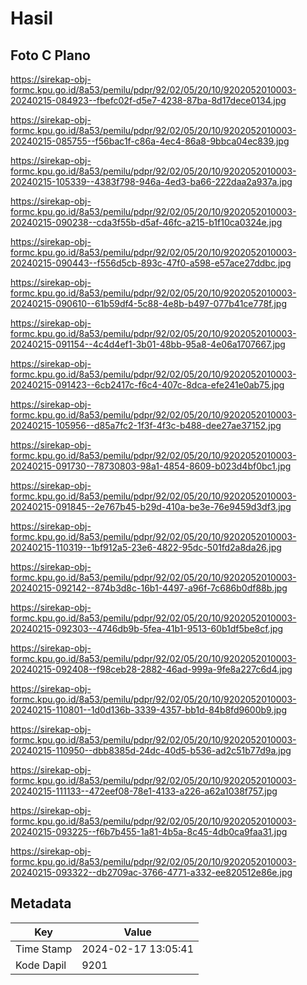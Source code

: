 # Hasil

## Foto C Plano

https://sirekap-obj-formc.kpu.go.id/8a53/pemilu/pdpr/92/02/05/20/10/9202052010003-20240215-084923--fbefc02f-d5e7-4238-87ba-8d17dece0134.jpg

https://sirekap-obj-formc.kpu.go.id/8a53/pemilu/pdpr/92/02/05/20/10/9202052010003-20240215-085755--f56bac1f-c86a-4ec4-86a8-9bbca04ec839.jpg

https://sirekap-obj-formc.kpu.go.id/8a53/pemilu/pdpr/92/02/05/20/10/9202052010003-20240215-105339--4383f798-946a-4ed3-ba66-222daa2a937a.jpg

https://sirekap-obj-formc.kpu.go.id/8a53/pemilu/pdpr/92/02/05/20/10/9202052010003-20240215-090238--cda3f55b-d5af-46fc-a215-b1f10ca0324e.jpg

https://sirekap-obj-formc.kpu.go.id/8a53/pemilu/pdpr/92/02/05/20/10/9202052010003-20240215-090443--f556d5cb-893c-47f0-a598-e57ace27ddbc.jpg

https://sirekap-obj-formc.kpu.go.id/8a53/pemilu/pdpr/92/02/05/20/10/9202052010003-20240215-090610--61b59df4-5c88-4e8b-b497-077b41ce778f.jpg

https://sirekap-obj-formc.kpu.go.id/8a53/pemilu/pdpr/92/02/05/20/10/9202052010003-20240215-091154--4c4d4ef1-3b01-48bb-95a8-4e06a1707667.jpg

https://sirekap-obj-formc.kpu.go.id/8a53/pemilu/pdpr/92/02/05/20/10/9202052010003-20240215-091423--6cb2417c-f6c4-407c-8dca-efe241e0ab75.jpg

https://sirekap-obj-formc.kpu.go.id/8a53/pemilu/pdpr/92/02/05/20/10/9202052010003-20240215-105956--d85a7fc2-1f3f-4f3c-b488-dee27ae37152.jpg

https://sirekap-obj-formc.kpu.go.id/8a53/pemilu/pdpr/92/02/05/20/10/9202052010003-20240215-091730--78730803-98a1-4854-8609-b023d4bf0bc1.jpg

https://sirekap-obj-formc.kpu.go.id/8a53/pemilu/pdpr/92/02/05/20/10/9202052010003-20240215-091845--2e767b45-b29d-410a-be3e-76e9459d3df3.jpg

https://sirekap-obj-formc.kpu.go.id/8a53/pemilu/pdpr/92/02/05/20/10/9202052010003-20240215-110319--1bf912a5-23e6-4822-95dc-501fd2a8da26.jpg

https://sirekap-obj-formc.kpu.go.id/8a53/pemilu/pdpr/92/02/05/20/10/9202052010003-20240215-092142--874b3d8c-16b1-4497-a96f-7c686b0df88b.jpg

https://sirekap-obj-formc.kpu.go.id/8a53/pemilu/pdpr/92/02/05/20/10/9202052010003-20240215-092303--4746db9b-5fea-41b1-9513-60b1df5be8cf.jpg

https://sirekap-obj-formc.kpu.go.id/8a53/pemilu/pdpr/92/02/05/20/10/9202052010003-20240215-092408--f98ceb28-2882-46ad-999a-9fe8a227c6d4.jpg

https://sirekap-obj-formc.kpu.go.id/8a53/pemilu/pdpr/92/02/05/20/10/9202052010003-20240215-110801--1d0d136b-3339-4357-bb1d-84b8fd9600b9.jpg

https://sirekap-obj-formc.kpu.go.id/8a53/pemilu/pdpr/92/02/05/20/10/9202052010003-20240215-110950--dbb8385d-24dc-40d5-b536-ad2c51b77d9a.jpg

https://sirekap-obj-formc.kpu.go.id/8a53/pemilu/pdpr/92/02/05/20/10/9202052010003-20240215-111133--472eef08-78e1-4133-a226-a62a1038f757.jpg

https://sirekap-obj-formc.kpu.go.id/8a53/pemilu/pdpr/92/02/05/20/10/9202052010003-20240215-093225--f6b7b455-1a81-4b5a-8c45-4db0ca9faa31.jpg

https://sirekap-obj-formc.kpu.go.id/8a53/pemilu/pdpr/92/02/05/20/10/9202052010003-20240215-093322--db2709ac-3766-4771-a332-ee820512e86e.jpg


## Metadata

| Key        | Value               |
| ---------- | ------------------- |
| Time Stamp | 2024-02-17 13:05:41 |
| Kode Dapil | 9201                |



